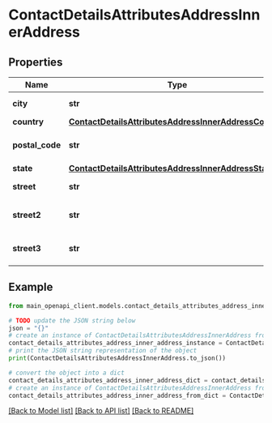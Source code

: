 # ContactDetailsAttributesAddressInnerAddress


## Properties

Name | Type | Description | Notes
------------ | ------------- | ------------- | -------------
**city** | **str** | City of the address | [optional] 
**country** | [**ContactDetailsAttributesAddressInnerAddressCountry**](ContactDetailsAttributesAddressInnerAddressCountry.md) |  | [optional] 
**postal_code** | **str** | Postal code of the address | [optional] 
**state** | [**ContactDetailsAttributesAddressInnerAddressState**](ContactDetailsAttributesAddressInnerAddressState.md) |  | [optional] 
**street** | **str** | Street address | [optional] 
**street2** | **str** | Additional street address | [optional] 
**street3** | **str** | Additional street address | [optional] 

## Example

```python
from main_openapi_client.models.contact_details_attributes_address_inner_address import ContactDetailsAttributesAddressInnerAddress

# TODO update the JSON string below
json = "{}"
# create an instance of ContactDetailsAttributesAddressInnerAddress from a JSON string
contact_details_attributes_address_inner_address_instance = ContactDetailsAttributesAddressInnerAddress.from_json(json)
# print the JSON string representation of the object
print(ContactDetailsAttributesAddressInnerAddress.to_json())

# convert the object into a dict
contact_details_attributes_address_inner_address_dict = contact_details_attributes_address_inner_address_instance.to_dict()
# create an instance of ContactDetailsAttributesAddressInnerAddress from a dict
contact_details_attributes_address_inner_address_from_dict = ContactDetailsAttributesAddressInnerAddress.from_dict(contact_details_attributes_address_inner_address_dict)
```
[[Back to Model list]](../README.md#documentation-for-models) [[Back to API list]](../README.md#documentation-for-api-endpoints) [[Back to README]](../README.md)


